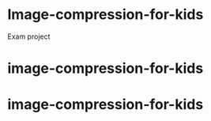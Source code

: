 # Image-compression-for-kids
Exam project
# image-compression-for-kids
# image-compression-for-kids

